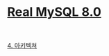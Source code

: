 # [Real MySQL 8.0](https://github.com/jmxx219/TIL/tree/main/%EB%8F%84%EC%84%9C/Real%20MySQL%208.0)

<br>

[4. 아키텍쳐](https://github.com/jmxx219/TIL/blob/main/%EB%8F%84%EC%84%9C/Real%20MySQL%208.0/4.%20%EC%95%84%ED%82%A4%ED%85%8D%EC%B3%90.md)  


